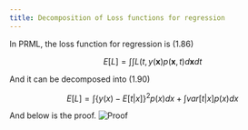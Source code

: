 ```yaml
---
title: Decomposition of Loss functions for regression
---
```

In PRML, the loss function for regression is (1.86)

$$E[L]=\int\int L(t, y(\mathbf{x})p(\mathbf{x}, t) d \mathbf{x} dt$$

And it can be decomposed into (1.90)

$$E[L] = \int \{y(x) - E[t|x]\}^2 p(x)dx + \int var[t|x]p(x)dx$$

And below is the proof.
![Proof](https://github.com/klory/klory.github.io/blob/master/images/loss_function_decomposition.jpg?raw=true)
